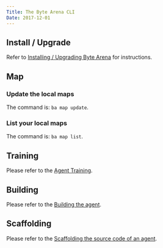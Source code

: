 ```yaml
---
Title: The Byte Arena CLI
Date: 2017-12-01
---
```


## Install / Upgrade

Refer to [Installing / Upgrading Byte Arena](/guides/installing-bytearena) for instructions.

## Map

### Update the local maps

The command is: `ba map update`.

### List your local maps

The command is: `ba map list`.

## Training

Please refer to the [Agent Training](/guides/agent-training).

## Building

Please refer to the [Building the agent](/guides/getting-started/#building-the-agent).

## Scaffolding

Please refer to the [Scaffolding the source code of an agent](/guides/getting-started/#scaffolding-the-source-code-of-an-agent).
